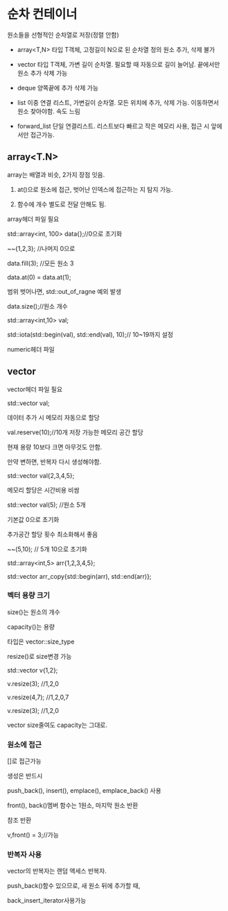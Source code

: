 # 순차 컨테이너

원소들을 선형적인 순차열로 저장(정렬 안함)

- array<T,N> 타입 T객체, 고정길이 N으로 된 순차열 정의 원소 추가, 삭제 불가

- vector<T> 타입 T객체, 가변 길이 순차열. 필요할 때 자동으로 길이 늘어남. 끝에서만 원소 추가 삭제 가능

- deque<T> 양쪽끝에 추가 삭제 가능

- list <T> 이중 연결 리스트, 가변길이 순차열. 모든 위치에 추가, 삭제 가능. 이동하면서 원소 찾아야함. 속도 느림

- forward_list<T> 단일 연결리스트. 리스트보다 빠르고 작은 메모리 사용, 접근 시 앞에서만 접근가능.

## array<T.N>

array는 배열과 비슷, 2가지 장점 잇음.

1. at()으로 원소에 접근, 벗어난 인덱스에 접근하는 지 탐지 가능.

2. 함수에 개수 별도로 전달 안해도 됨.



array헤더 파일 필요

std::array<int, 100> data{};//0으로 초기화

~~{1,2,3}; //나머지 0으로

data.fill(3); //모든 원소 3



data.at(0) = data.at(1);

범위 벗어나면, std::out_of_ragne 예외 발생

data.size();//원소 개수


std::array<int,10> val;

std::iota(std::begin(val), std::end(val), 10);// 10~19까지 설정

numeric헤더 파일

## vector<T>

vector헤더 파일 필요

std::vector<int> val;

데이터 추가 시 메모리 자동으로 할당

val.reserve(10);//10개 저장 가능한 메모리 공간 할당

현재 용량 10보다 크면 아무것도 안함.

만약 변하면, 반복자 다시 생성해야함.

std::vector<int> val{2,3,4,5};

메모리 할당은 시간비용 비쌈

std::vector<int> val(5); //원소 5개

기본값 0으로 초기화

추가공간 할당 횟수 최소화해서 좋음

~~(5,10); // 5개 10으로 초기화



std::array<int,5> arr{1,2,3,4,5};

std::vector<int> arr_copy{std::begin(arr), std::end(arr)};



### 벡터 용량 크기

size()는 원소의 개수

capacity()는 용량

타입은 vector<T>::size_type



resize()로 size변경 가능

std::vector<int> v{1,2};

v.resize(3); //1,2,0

v.resize(4,7); //1,2,0,7

v.resize(3); //1,2,0

vector size줄여도 capacity는 그대로.



### 원소에 접근

[]로 접근가능

생성은 반드시 

push_back(), insert(), emplace(), emplace_back() 사용



front(), back()멤버 함수는 1원소, 마지막 원소 반환

참조 반환

v,front() = 3;//가능

### 반복자 사용

vector의 반복자는 랜덤 액세스 반복자.

push_back()함수 있으므로, 새 원소 뒤에 추가할 때,

back_insert_iterator사용가능
